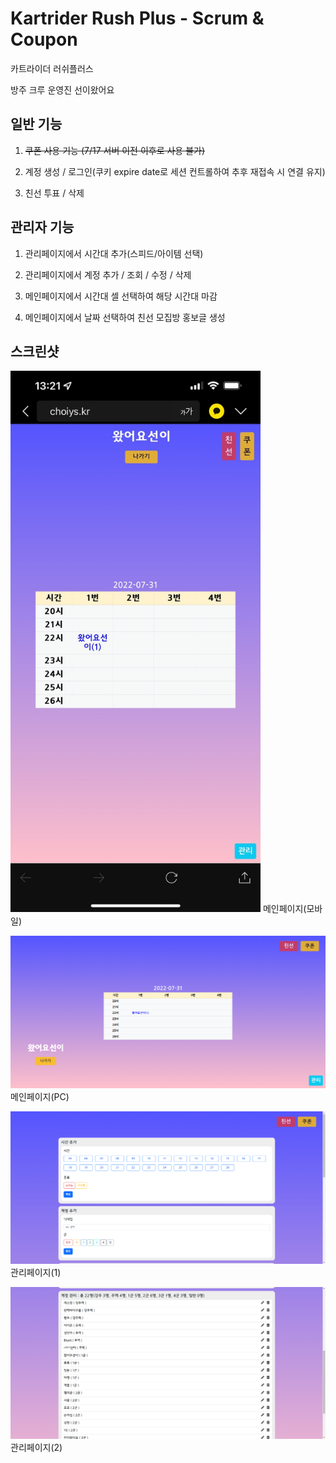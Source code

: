 # Kartrider Rush Plus - Scrum & Coupon
카트라이더 러쉬플러스

방주 크루 운영진 선이왔어요

## 일반 기능
1. ~~쿠폰 사용 기능 (7/17 서버 이전 이후로 사용 불가)~~

2. 계정 생성 / 로그인(쿠키 expire date로 세션 컨트롤하여 추후 재접속 시 연결 유지)

3. 친선 투표 / 삭제

## 관리자 기능
1. 관리페이지에서 시간대 추가(스피드/아이템 선택)

2. 관리페이지에서 계정 추가 / 조회 / 수정 / 삭제

3. 메인페이지에서 시간대 셀 선택하여 해당 시간대 마감

4. 메인페이지에서 날짜 선택하여 친선 모집방 홍보글 생성


## 스크린샷
<img src="./main_mobile.jpg" width="400px"/>
메인페이지(모바일)

![main](./main.png)
메인페이지(PC)

![manage1](./manage1.png)
관리페이지(1)

![manage2](./manage2.png)
관리페이지(2)

